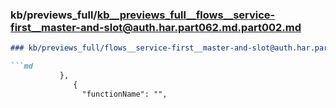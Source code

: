 ### kb/previews_full/kb__previews_full__flows__service-first__master-and-slot@auth.har.part062.md.part002.md

```md
### kb/previews_full/flows__service-first__master-and-slot@auth.har.part062.md (part 002)

```md
           },
              {
                "functionName": "",
   
```

```

```
